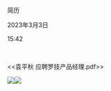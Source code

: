 简历

2023年3月3日

15:42

 

\<\<袁平秋 应聘罗技产品经理.pdf\>\>

![](..\..\..\..\assets\001_简历_000.png)![](..\..\..\..\assets\image2.png)

